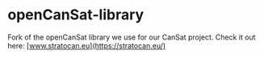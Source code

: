 # openCanSat-library
Fork of the openCanSat library we use for our CanSat project.
Check it out here: [www.stratocan.eu](https://stratocan.eu/)
